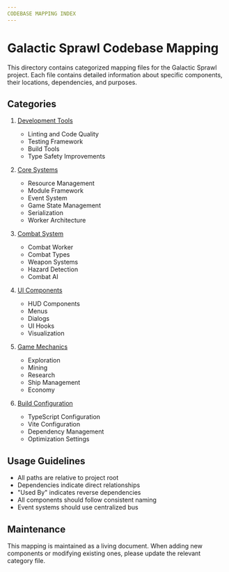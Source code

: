 ```yaml
---
CODEBASE MAPPING INDEX
---
```


# Galactic Sprawl Codebase Mapping

This directory contains categorized mapping files for the Galactic Sprawl project. Each file contains detailed information about specific components, their locations, dependencies, and purposes.

## Categories

1. [Development Tools](./Development_Tools_References.md)

   - Linting and Code Quality
   - Testing Framework
   - Build Tools
   - Type Safety Improvements

2. [Core Systems](./Core_Systems_References.md)

   - Resource Management
   - Module Framework
   - Event System
   - Game State Management
   - Serialization
   - Worker Architecture

3. [Combat System](./Combat_System_References.md)

   - Combat Worker
   - Combat Types
   - Weapon Systems
   - Hazard Detection
   - Combat AI

4. [UI Components](./UI_References.md)

   - HUD Components
   - Menus
   - Dialogs
   - UI Hooks
   - Visualization

5. [Game Mechanics](./Game_Mechanics_References.md)

   - Exploration
   - Mining
   - Research
   - Ship Management
   - Economy

6. [Build Configuration](./Build_Configuration_References.md)
   - TypeScript Configuration
   - Vite Configuration
   - Dependency Management
   - Optimization Settings

## Usage Guidelines

- All paths are relative to project root
- Dependencies indicate direct relationships
- "Used By" indicates reverse dependencies
- All components should follow consistent naming
- Event systems should use centralized bus

## Maintenance

This mapping is maintained as a living document. When adding new components or modifying existing ones, please update the relevant category file.
